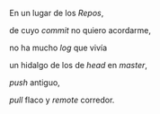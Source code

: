 <p>En un lugar de los <em>Repos</em>,</p>
<p>de cuyo <em>commit</em> no quiero acordarme,</p>
<p>no ha mucho <em>log</em> que vivía</p>
<p>un hidalgo de los de <em>head</em> en <em>master</em>,</p> <p><em>push</em> antiguo,</p>
<p><em>pull</em> flaco y <em>remote</em> corredor.</p>
<p><code>